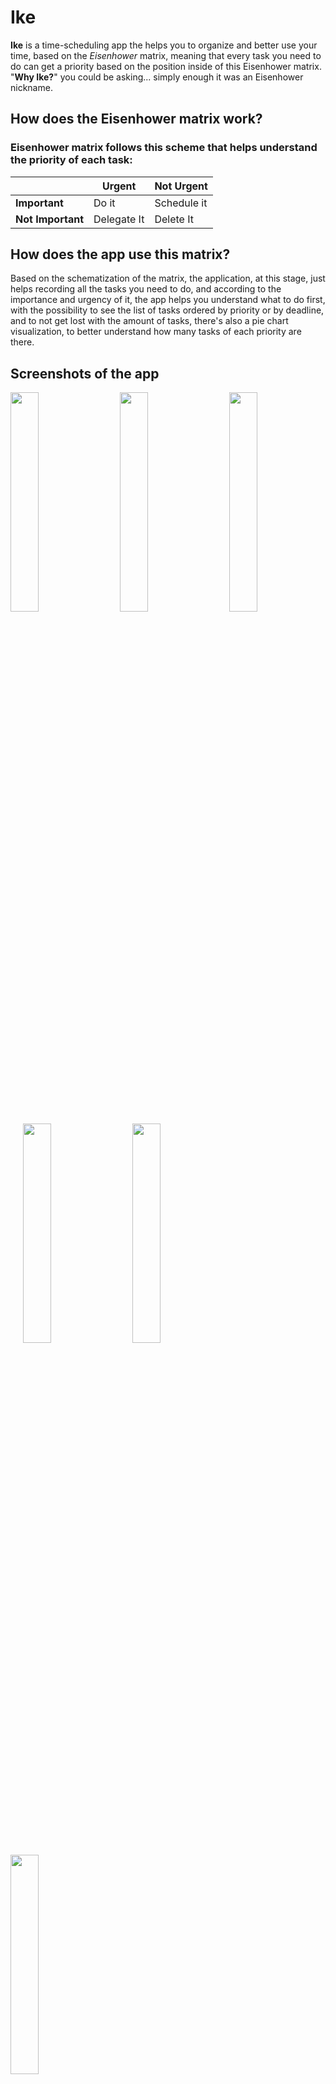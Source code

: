 

# Ike
**Ike** is a time-scheduling app the helps you to organize and better use your time, based on the *Eisenhower* matrix, meaning that every task you need to do can get a priority based on the position inside of this Eisenhower matrix.<br>
"**Why Ike?**" you could be asking... simply enough it was an Eisenhower nickname.

## How does the Eisenhower matrix work?
### Eisenhower matrix follows this scheme that helps understand the priority of each task:

|| Urgent | Not Urgent |
|---| --- | ----------- |
|**Important**| Do it | Schedule it |
|**Not Important**| Delegate It | Delete It |

## How does the app use this matrix?
Based on the schematization of the matrix, the application, at this stage, just helps recording all the tasks you need to do, and according to the importance and urgency of it, the app helps you understand what to do first, with the possibility to see the list of tasks ordered by priority or by deadline, and to not get lost with the amount of tasks, there's also a pie chart visualization, to better understand how many tasks of each priority are there.

## Screenshots of the app
<img src="https://github.com/g-celentano/Ike/assets/111139129/7c45a16c-62e2-4790-baee-4b08eaee03f5" width="30%" height="30%"> &nbsp;&nbsp;&nbsp;&nbsp;
<img src="https://github.com/g-celentano/Ike/assets/111139129/3eb13688-8d4d-4e8b-9894-65cdbd81d840" width="30%" height="30%"> &nbsp;&nbsp;&nbsp;&nbsp;
<img src="https://github.com/g-celentano/Ike/assets/111139129/024ae2f7-8535-4426-894a-2e2f4a13face" width="30%" height="30%"> &nbsp;&nbsp;&nbsp;&nbsp;
<img src="https://github.com/g-celentano/Ike/assets/111139129/4f84d2d2-4c17-4589-8a3d-ecd3981444c6" width="30%" height="30%"> &nbsp;&nbsp;&nbsp;&nbsp;
<img src="https://github.com/g-celentano/Ike/assets/111139129/3034d280-5c50-4e1c-9ec2-7afb361aee45" width="30%" height="30%"> &nbsp;&nbsp;&nbsp;&nbsp;
<img src="https://github.com/g-celentano/Ike/assets/111139129/3a2ad657-407f-4afa-9a18-c870209ba7d1" width="30%" height="30%"> &nbsp;&nbsp;&nbsp;&nbsp;
